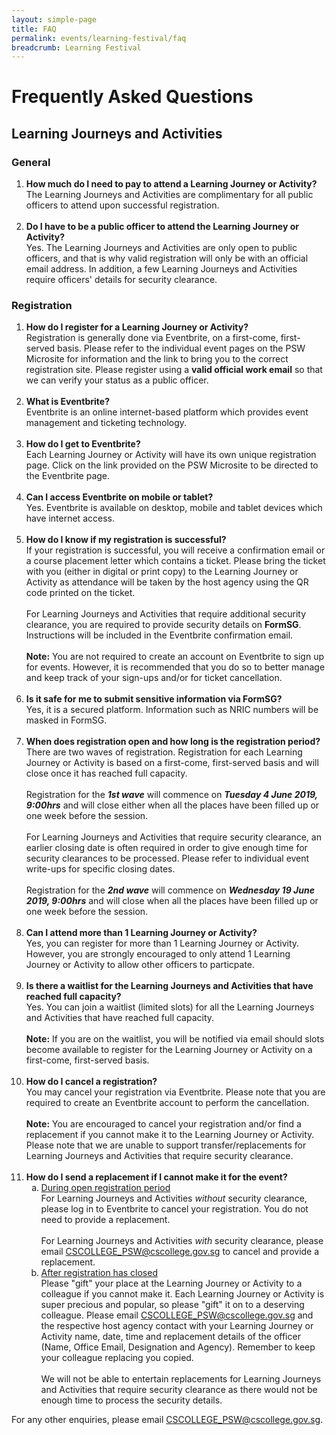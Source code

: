 ```yaml
---
layout: simple-page
title: FAQ
permalink: events/learning-festival/faq
breadcrumb: Learning Festival
---
```

# Frequently Asked Questions 
## Learning Journeys and Activities

### General
<ol type="1">
<li> 
	<b>How much do I need to pay to attend a Learning Journey or Activity?</b><br>
	The Learning Journeys and Activities are complimentary for all public officers to attend upon successful registration.
</li>
<br>
<li>
	<b>Do I have to be a public officer to attend the Learning Journey or Activity?</b><br>
	Yes. The Learning Journeys and Activities are only open to public officers, and that is why valid registration will only be with an official email address. In addition, a few Learning Journeys and Activities require officers' details for security clearance.
</li>
</ol>


### Registration
<ol type="1">

<li>
	<b>How do I register for a Learning Journey or Activity?</b><br>
	Registration is generally done via Eventbrite, on a first-come, first-served basis. Please refer to the individual event pages on the PSW Microsite for information and the link to bring you to the correct registration site. Please register using a <b>valid official work email</b> so that we can verify your status as a public officer. 
</li>
<br>
<li> 
	<b>What is Eventbrite?</b><br>
	Eventbrite is an online internet-based platform which provides event management and ticketing technology.
</li>
<br>
<li>
	<b>How do I get to Eventbrite?</b><br>
	Each Learning Journey or Activity will have its own unique registration page. Click on the link provided on the PSW Microsite to be directed to the Eventbrite page.
</li>
<br>
<li>
	<b>Can I access Eventbrite on mobile or tablet?</b><br>
	Yes. Eventbrite is available on desktop, mobile and tablet devices which have internet access.
</li>
<br>
<li>
	<b>How do I know if my registration is successful?</b><br>
	If your registration is successful, you will receive a confirmation email or a course placement letter which contains a ticket. Please bring the ticket with you (either in digital or print copy) to the Learning Journey or Activity as attendance will be taken by the host agency using the QR code printed on the ticket.
	<br><br>
	For Learning Journeys and Activities that require additional security clearance, you are required to provide security details on <b>FormSG</b>. Instructions will be included in the Eventbrite confirmation email.
	<br><br>
	<b>Note:</b> You are not required to create an account on Eventbrite to sign up for events. However, it is recommended that you do so to better manage and keep track of your sign-ups and/or for ticket cancellation.
</li>
<br>
<li>
	<b>Is it safe for me to submit sensitive information via FormSG?</b><br>
	Yes, it is a secured platform. Information such as NRIC numbers will be masked in FormSG.
</li>
<br>
<li>
	<b>When does registration open and how long is the registration period?</b><br>
	There are two waves of registration. Registration for each Learning Journey or Activity is based on a first-come, first-served basis and will close once it has reached full capacity.  
	<br><br>
	Registration for the <b><i>1st wave</i></b> will commence on <b><i>Tuesday 4 June 2019, 9:00hrs</i></b> and will close either when all the places have been filled up or one week before the session.
	<br><br>
	For Learning Journeys and Activities that require security clearance, an earlier closing date is often required in order to give enough time for security clearances to be processed. Please refer to individual event write-ups for specific closing dates.  
	<br><br>
	Registration for the <b><i>2nd wave</i></b> will commence on <b><i>Wednesday 19 June 2019, 9:00hrs</i></b> and will close when all the places have been filled up or one week before the session. 
</li>
<br>
<li>
	<b>Can I attend more than 1 Learning Journey or Activity?</b><br>
	Yes, you can register for more than 1 Learning Journey or Activity. However, you are strongly encouraged to only attend 1 Learning Journey or Activity to allow other officers to particpate.
</li>
<br>
<li>
	<b>Is there a waitlist for the Learning Journeys and Activities that have reached full capacity?</b><br>
	Yes. You can join a waitlist (limited slots) for all the Learning Journeys and Activities that have reached full capacity. <br>
	<br>
	<b>Note:</b> If you are on the waitlist, you will be notified via email should slots become available to register for the Learning Journey or Activity on a first-come, first-served basis. 
</li>
<br>
<li>
	<b>How do I cancel a registration?</b><br>
	You may cancel your registration via Eventbrite. Please note that you are required to create an Eventbrite account to perform the cancellation. 
	<br><br>
	<b>Note:</b> You are encouraged to cancel your registration and/or find a replacement if you cannot make it to the Learning Journey or Activity. Please note that we are unable to support transfer/replacements for Learning Journeys and Activities that require security clearance.
</li>
<br>
<li>
	<b>How do I send a replacement if I cannot make it for the event?</b><br>
	<ol type="a">
		<li>
			<u>During open registration period</u> <br>
			For Learning Journeys and Activities <i>without</i> security clearance, please log in to Eventbrite to cancel your registration. You do not need to provide a replacement.
			<br>
			<br>
			For Learning Journeys and Activities <i>with</i> security clearance, please email <a href="mailto:CSCOLLEGE_PSW@cscollege.gov.sg">CSCOLLEGE_PSW@cscollege.gov.sg</a> to cancel and provide a replacement.
		</li>
		<li>
			<u>After registration has closed</u><br>
			Please "gift" your place at the Learning Journey or Activity to a colleague if you cannot make it. Each Learning Journey or Activity is super precious and popular, so please "gift" it on to a deserving colleague. Please email <a href="mailto:CSCOLLEGE_PSW@cscollege.gov.sg">CSCOLLEGE_PSW@cscollege.gov.sg</a> and the respective host agency contact with your Learning Journey or Activity name, date, time and replacement details of the officer (Name, Office Email, Designation and Agency). Remember to keep your colleague replacing you copied.
			<br>
			<br>
			We will not be able to entertain replacements for Learning Journeys and Activities that require security clearance as there would not be enough time to process the security details. 
		</li>
	</ol>
</li>
</ol>

For any other enquiries, please email <a href="mailto:CSCOLLEGE_PSW@cscollege.gov.sg">CSCOLLEGE_PSW@cscollege.gov.sg</a>.
